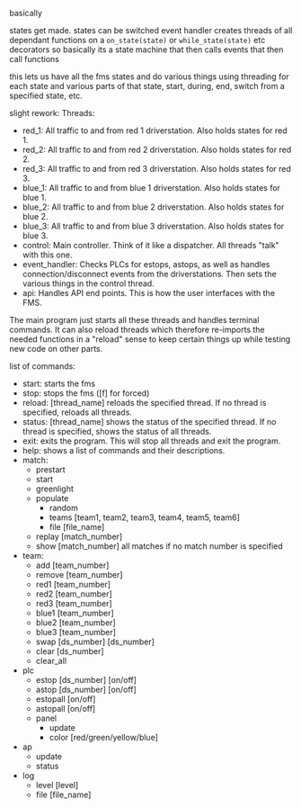 basically

states get made. states can be switched
event handler creates threads of all dependant functions on a `on_state(state)` or `while_state(state)` etc decorators
so basically its a state machine that then calls events that then call functions

this lets us have all the fms states and do various things using threading for each state and various parts of that state, start, during, end, switch from a specified state, etc.

slight rework:
Threads:
- red_1: All traffic to and from red 1 driverstation. Also holds states for red 1.
- red_2: All traffic to and from red 2 driverstation. Also holds states for red 2.
- red_3: All traffic to and from red 3 driverstation. Also holds states for red 3.
- blue_1: All traffic to and from blue 1 driverstation. Also holds states for blue 1.
- blue_2: All traffic to and from blue 2 driverstation. Also holds states for blue 2.
- blue_3: All traffic to and from blue 3 driverstation. Also holds states for blue 3.
- control: Main controller. Think of it like a dispatcher. All threads "talk" with this one.
- event_handler: Checks PLCs for estops, astops, as well as handles connection/disconnect events from the driverstations. Then sets the various things in the control thread.
- api: Handles API end points. This is how the user interfaces with the FMS.

The main program just starts all these threads and handles terminal commands. It can also reload threads which therefore re-imports the needed functions in a "reload" sense to keep certain things up while testing new code on other parts.


list of commands:

- start: starts the fms
- stop: stops the fms ([f] for forced)
- reload: [thread_name] reloads the specified thread. If no thread is specified, reloads all threads.
- status: [thread_name] shows the status of the specified thread. If no thread is specified, shows the status of all threads.
- exit: exits the program. This will stop all threads and exit the program.
- help: shows a list of commands and their descriptions.
- match:
    - prestart
    - start
    - greenlight
    - populate
        - random
        - teams [team1, team2, team3, team4, team5, team6]
        - file [file_name]
    - replay [match_number]
    - show [match_number] all matches if no match number is specified
- team:
    - add [team_number] 
    - remove [team_number]
    - red1 [team_number]
    - red2 [team_number]
    - red3 [team_number]
    - blue1 [team_number]
    - blue2 [team_number]
    - blue3 [team_number]
    - swap [ds_number] [ds_number]
    - clear [ds_number]
    - clear_all
- plc
    - estop [ds_number] [on/off]
    - astop [ds_number] [on/off]
    - estopall [on/off]
    - astopall [on/off]
    - panel
        - update
        - color [red/green/yellow/blue]
- ap
    - update
    - status
- log
    - level [level]
    - file [file_name]
